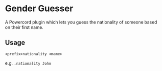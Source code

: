 # Gender Guesser
A Powercord plugin which lets you guess the nationality of someone based on their first name.

## Usage
`<prefix>nationality <name>`

e.g. `.nationality John`